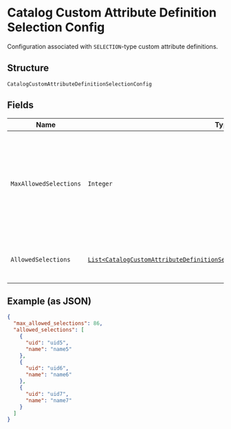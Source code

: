 
# Catalog Custom Attribute Definition Selection Config

Configuration associated with `SELECTION`-type custom attribute definitions.

## Structure

`CatalogCustomAttributeDefinitionSelectionConfig`

## Fields

| Name | Type | Tags | Description | Getter |
|  --- | --- | --- | --- | --- |
| `MaxAllowedSelections` | `Integer` | Optional | The maximum number of selections that can be set. The maximum value for this<br>attribute is 100. The default value is 1. The value can be modified, but changing the value will not<br>affect existing custom attribute values on objects. Clients need to<br>handle custom attributes with more selected values than allowed by this limit.<br>**Constraints**: `<= 100` | Integer getMaxAllowedSelections() |
| `AllowedSelections` | [`List<CatalogCustomAttributeDefinitionSelectionConfigCustomAttributeSelection>`](../../doc/models/catalog-custom-attribute-definition-selection-config-custom-attribute-selection.md) | Optional | The set of valid `CatalogCustomAttributeSelections`. Up to a maximum of 100<br>selections can be defined. Can be modified. | List<CatalogCustomAttributeDefinitionSelectionConfigCustomAttributeSelection> getAllowedSelections() |

## Example (as JSON)

```json
{
  "max_allowed_selections": 86,
  "allowed_selections": [
    {
      "uid": "uid5",
      "name": "name5"
    },
    {
      "uid": "uid6",
      "name": "name6"
    },
    {
      "uid": "uid7",
      "name": "name7"
    }
  ]
}
```

